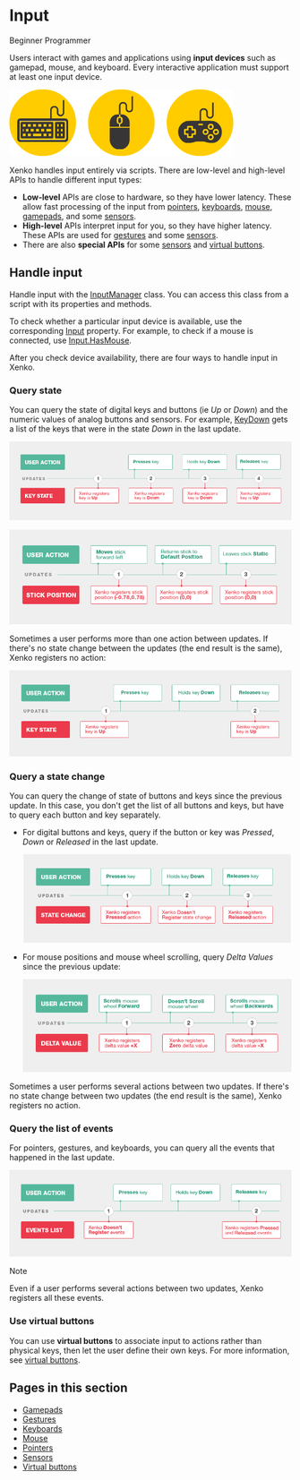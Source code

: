 # Input

<span class="label label-doc-level">Beginner</span>
<span class="label label-doc-audience">Programmer</span>

Users interact with games and applications using **input devices** such as gamepad, mouse, and keyboard. Every interactive application must support at least one input device.

![Input devices](media/input-device-icons.png)

Xenko handles input entirely via scripts. There are low-level and high-level APIs to handle different input types:

* **Low-level** APIs are close to hardware, so they have lower latency. These allow fast processing of the input from [pointers](pointers.md), [keyboards](keyboards.md), [mouse](mouse.md), [gamepads](gamepads.md), and some [sensors](sensors.md).
* **High-level** APIs interpret input for you, so they have higher latency. These APIs are used for [gestures](gestures.md) and some [sensors](sensors.md).
* There are also **special APIs** for some [sensors](sensors.md) and [virtual buttons](virtual-buttons.md).

## Handle input
Handle input with the [InputManager](xref:SiliconStudio.Xenko.Input.InputManager) class. You can access this class from a script with its properties and methods.

To check whether a particular input device is available, use the corresponding [Input](xref:SiliconStudio.Xenko.Input.InputManager) property. For example, to check if a mouse is connected, use [Input.HasMouse](xref:SiliconStudio.Xenko.Input.InputManager.HasMouse).

After you check device availability, there are four ways to handle input in Xenko.

### Query state
You can query the state of digital keys and buttons (ie _Up_ or _Down_) and the numeric values of analog buttons and sensors. For example, [KeyDown](xref:SiliconStudio.Xenko.Input.InputManager.KeyDown) gets a list of the keys that were in the state _Down_ in the last update.

![Query key and button states](media/index-state-one-action-between-updates.png)

![Analog stick positions](media/index-state-analog-stick-position.png)

Sometimes a user performs more than one action between updates. If there's no state change between the updates (the end result is the same), Xenko registers no action:

![Several actions between updates](media/index-state-several-actions-between-updates.png)

### Query a state change
You can query the change of state of buttons and keys since the previous update.
In this case, you don't get the list of all buttons and keys, but have to query each button and key separately.

* For digital buttons and keys, query if the button or key was _Pressed_, _Down_ or _Released_ in the last update.

    ![Query key state change](media/index-state-change-one-action-between-updates.png)

* For mouse positions and mouse wheel scrolling, query _Delta Values_ since the previous update:

    ![Mouse wheel delta](media/index-state-change-mouse-wheel-scroll.png)

Sometimes a user performs several actions between two updates. If there's no state change between two updates (the end result is the same), Xenko registers no action.

### Query the list of events
For pointers, gestures, and keyboards, you can query all the events that happened in the last update.

![Several actions between updates](media/index-events-list-several-actions-between-updates.png)

> [!Note] 
> Even if a user performs several actions between two updates, Xenko registers all these events.

### Use virtual buttons
You can use **virtual buttons** to associate input to actions rather than physical keys, then let the user define their own keys. For more information, see [virtual buttons](virtual-buttons.md).

## Pages in this section

* [Gamepads](gamepads.md)
* [Gestures](gestures.md)
* [Keyboards](keyboards.md)
* [Mouse](mouse.md)
* [Pointers](pointers.md)
* [Sensors](sensors.md)
* [Virtual buttons](virtual-buttons.md)